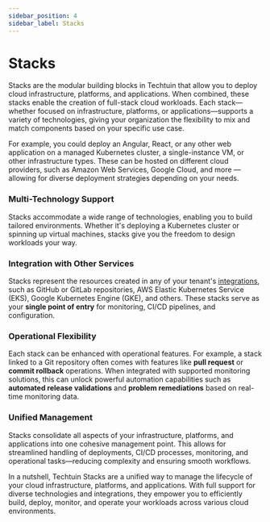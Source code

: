 ```yaml
---
sidebar_position: 4
sidebar_label: Stacks
---
```


# Stacks

Stacks are the modular building blocks in Techtuin that allow you to deploy cloud infrastructure, platforms, and applications. When combined, these stacks enable the creation of full-stack cloud workloads. Each stack—whether focused on infrastructure, platforms, or applications—supports a variety of technologies, giving your organization the flexibility to mix and match components based on your specific use case.

For example, you could deploy an Angular, React, or any other web application on a managed Kubernetes cluster, a single-instance VM, or other infrastructure types. These can be hosted on different cloud providers, such as Amazon Web Services, Google Cloud, and more — allowing for diverse deployment strategies depending on your needs.

### Multi-Technology Support

Stacks accommodate a wide range of technologies, enabling you to build tailored environments. Whether it's deploying a Kubernetes cluster or spinning up virtual machines, stacks give you the freedom to design workloads your way.
  
### Integration with Other Services

Stacks represent the resources created in any of your tenant's [integrations](../guides/integrations), such as GitHub or GitLab repositories, AWS Elastic Kubernetes Service (EKS), Google Kubernetes Engine (GKE), and others. These stacks serve as your **single point of entry** for monitoring, CI/CD pipelines, and configuration.

### Operational Flexibility

Each stack can be enhanced with operational features. For example, a stack linked to a Git repository often comes with features like **pull request** or **commit rollback** operations. When integrated with supported monitoring solutions, this can unlock powerful automation capabilities such as **automated release validations** and **problem remediations** based on real-time monitoring data.

### Unified Management

Stacks consolidate all aspects of your infrastructure, platforms, and applications into one cohesive management point. This allows for streamlined handling of deployments, CI/CD processes, monitoring, and operational tasks—reducing complexity and ensuring smooth workflows.

In a nutshell, Techtuin Stacks are a unified way to manage the lifecycle of your cloud infrastructure, platforms, and applications. With full support for diverse technologies and integrations, they empower you to efficiently build, deploy, monitor, and operate your workloads across various cloud environments.
